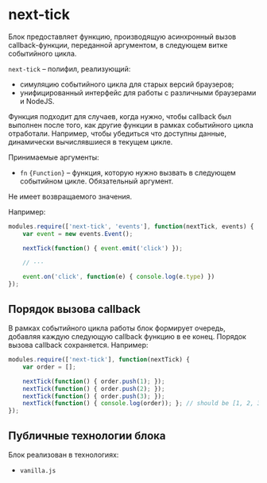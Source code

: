 # next-tick

Блок предоставляет функцию, производящую асинхронный вызов callback-функции, переданной аргументом, в следующем витке событийного цикла.

`next-tick` – полифил, реализующий:

* симуляцию событийного цикла для старых версий браузеров;
* унифицированный интерфейс для работы с различными браузерами и NodeJS.

Функция подходит для случаев, когда нужно, чтобы callback был выполнен после того, как другие функции в рамках событийного цикла отработали. Например, чтобы убедиться что доступны данные, динамически вычислявшиеся в текущем цикле.

Принимаемые аргументы:

* `fn` `{Function}` – функция, которую нужно вызвать в следующем событийном цикле. Обязательный аргумент.

Не имеет возвращаемого значения.

Например:

```js
modules.require(['next-tick', 'events'], function(nextTick, events) {
    var event = new events.Event();

    nextTick(function() { event.emit('click') }); 

    // ··· 

    event.on('click', function(e) { console.log(e.type) })
});
```


## Порядок вызова callback

В рамках событийного цикла работы блок формирует очередь, добавляя каждую следующую callback функцию в ее конец. Порядок вызова callback сохраняется. Например:

```js
modules.require(['next-tick'], function(nextTick) {
    var order = [];

    nextTick(function() { order.push(1); });
    nextTick(function() { order.push(2); });
    nextTick(function() { order.push(3); });
    nextTick(function() { console.log(order)); }; // should be [1, 2, 3]
});
```

## Публичные технологии блока

Блок реализован в технологиях:

* `vanilla.js`
